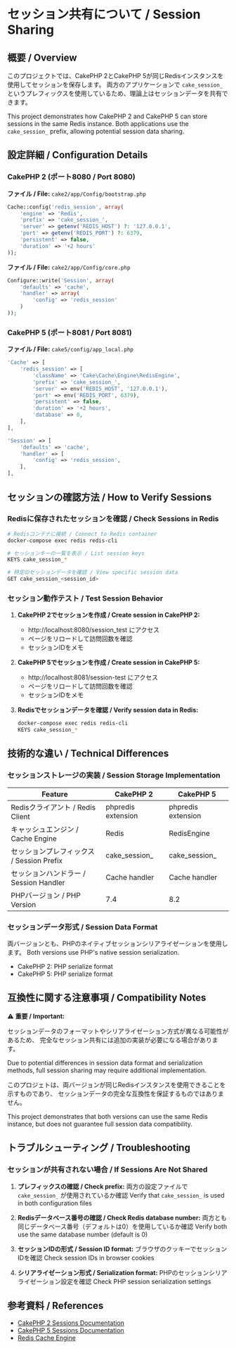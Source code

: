 # セッション共有について / Session Sharing

## 概要 / Overview

このプロジェクトでは、CakePHP 2とCakePHP 5が同じRedisインスタンスを使用してセッションを保存します。
両方のアプリケーションで `cake_session_` というプレフィックスを使用しているため、理論上はセッションデータを共有できます。

This project demonstrates how CakePHP 2 and CakePHP 5 can store sessions in the same Redis instance.
Both applications use the `cake_session_` prefix, allowing potential session data sharing.

## 設定詳細 / Configuration Details

### CakePHP 2 (ポート8080 / Port 8080)

**ファイル / File:** `cake2/app/Config/bootstrap.php`
```php
Cache::config('redis_session', array(
    'engine' => 'Redis',
    'prefix' => 'cake_session_',
    'server' => getenv('REDIS_HOST') ?: '127.0.0.1',
    'port' => getenv('REDIS_PORT') ?: 6379,
    'persistent' => false,
    'duration' => '+2 hours'
));
```

**ファイル / File:** `cake2/app/Config/core.php`
```php
Configure::write('Session', array(
    'defaults' => 'cache',
    'handler' => array(
        'config' => 'redis_session'
    )
));
```

### CakePHP 5 (ポート8081 / Port 8081)

**ファイル / File:** `cake5/config/app_local.php`
```php
'Cache' => [
    'redis_session' => [
        'className' => 'Cake\Cache\Engine\RedisEngine',
        'prefix' => 'cake_session_',
        'server' => env('REDIS_HOST', '127.0.0.1'),
        'port' => env('REDIS_PORT', 6379),
        'persistent' => false,
        'duration' => '+2 hours',
        'database' => 0,
    ],
],

'Session' => [
    'defaults' => 'cache',
    'handler' => [
        'config' => 'redis_session',
    ],
],
```

## セッションの確認方法 / How to Verify Sessions

### Redisに保存されたセッションを確認 / Check Sessions in Redis

```bash
# Redisコンテナに接続 / Connect to Redis container
docker-compose exec redis redis-cli

# セッションキーの一覧を表示 / List session keys
KEYS cake_session_*

# 特定のセッションデータを確認 / View specific session data
GET cake_session_<session_id>
```

### セッション動作テスト / Test Session Behavior

1. **CakePHP 2でセッションを作成 / Create session in CakePHP 2:**
   - http://localhost:8080/session_test にアクセス
   - ページをリロードして訪問回数を確認
   - セッションIDをメモ

2. **CakePHP 5でセッションを作成 / Create session in CakePHP 5:**
   - http://localhost:8081/session-test にアクセス
   - ページをリロードして訪問回数を確認
   - セッションIDをメモ

3. **Redisでセッションデータを確認 / Verify session data in Redis:**
   ```bash
   docker-compose exec redis redis-cli
   KEYS cake_session_*
   ```

## 技術的な違い / Technical Differences

### セッションストレージの実装 / Session Storage Implementation

| Feature | CakePHP 2 | CakePHP 5 |
|---------|-----------|-----------|
| Redisクライアント / Redis Client | phpredis extension | phpredis extension |
| キャッシュエンジン / Cache Engine | Redis | RedisEngine |
| セッションプレフィックス / Session Prefix | cake_session_ | cake_session_ |
| セッションハンドラー / Session Handler | Cache handler | Cache handler |
| PHPバージョン / PHP Version | 7.4 | 8.2 |

### セッションデータ形式 / Session Data Format

両バージョンとも、PHPのネイティブセッションシリアライゼーションを使用します。
Both versions use PHP's native session serialization.

- CakePHP 2: PHP serialize format
- CakePHP 5: PHP serialize format

## 互換性に関する注意事項 / Compatibility Notes

⚠️ **重要 / Important:**

セッションデータのフォーマットやシリアライゼーション方式が異なる可能性があるため、
完全なセッション共有には追加の実装が必要になる場合があります。

Due to potential differences in session data format and serialization methods,
full session sharing may require additional implementation.

このプロジェトは、両バージョンが同じRedisインスタンスを使用できることを示すものであり、
セッションデータの完全な互換性を保証するものではありません。

This project demonstrates that both versions can use the same Redis instance,
but does not guarantee full session data compatibility.

## トラブルシューティング / Troubleshooting

### セッションが共有されない場合 / If Sessions Are Not Shared

1. **プレフィックスの確認 / Check prefix:**
   両方の設定ファイルで `cake_session_` が使用されているか確認
   Verify that `cake_session_` is used in both configuration files

2. **Redisデータベース番号の確認 / Check Redis database number:**
   両方とも同じデータベース番号（デフォルトは0）を使用しているか確認
   Verify both use the same database number (default is 0)

3. **セッションIDの形式 / Session ID format:**
   ブラウザのクッキーでセッションIDを確認
   Check session IDs in browser cookies

4. **シリアライゼーション形式 / Serialization format:**
   PHPのセッションシリアライゼーション設定を確認
   Check PHP session serialization settings

## 参考資料 / References

- [CakePHP 2 Sessions Documentation](https://book.cakephp.org/2/en/development/sessions.html)
- [CakePHP 5 Sessions Documentation](https://book.cakephp.org/5/en/development/sessions.html)
- [Redis Cache Engine](https://book.cakephp.org/5/en/core-libraries/caching.html#redis-cache)
